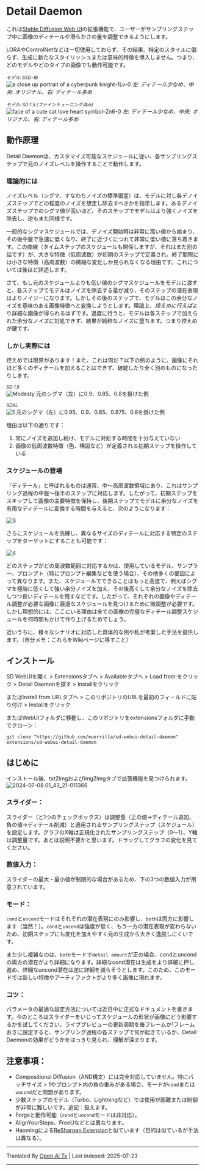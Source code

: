 
# Detail Daemon
これは[Stable Diffusion Web UI](https://github.com/AUTOMATIC1111/stable-diffusion-webui)の拡張機能で、ユーザーがサンプリングステップ中に画像のディテールや滑らかさの量を調整できるようにします。

LORAやControlNetなどは一切使用しておらず、その結果、特定のスタイルに偏らず、生成に新たなスタイリッシュまたは意味的特徴を導入しません。つまり、どのモデルやどのタイプの画像でも動作可能です。

<sub>*モデル: SSD-1B*<br></sub>
![a close up portrait of a cyberpunk knight-1Lv-0](https://github.com/muerrilla/sd-webui-detail-daemon/assets/48160881/561c33d9-9a5d-4cfc-bee8-de9126b280c1)
*左: ディテール少なめ、中央: オリジナル、右: ディテール多め*<br>

<sub>*モデル: SD 1.5 (ファインチューニング済み)*<br></sub>
![face of a cute cat love heart symbol-Zn6-0](https://github.com/muerrilla/sd-webui-detail-daemon/assets/48160881/9fbfb39f-81fb-4951-8f32-20eab410020a)
*左: ディテール少なめ、中央: オリジナル、右: ディテール多め*<br>

## 動作原理
Detail Daemonは、カスタマイズ可能なスケジュールに従い、各サンプリングステップで元のノイズレベルを操作することで動作します。

### 理論的には
ノイズレベル（シグマ、すなわちノイズの標準偏差）は、モデルに対し各デノイズステップでどの程度のノイズを想定し除去すべきかを指示します。あるデノイズステップでのシグマ値が高いほど、そのステップでモデルはより強くノイズを除去し、逆もまた同様です。

一般的なシグマスケジュールでは、デノイズ開始時は非常に高い値から始まり、その後中盤で急速に低くなり、終了に近づくにつれて非常に低い値に落ち着きます。この曲線（タイムステップのスケジュールも関係しますが、それはまた別の話です）が、大きな特徴（低周波数）が初期のステップで定義され、終了間際には小さな特徴（高周波数）の微細な変化しか見られなくなる理由です。これについては後ほど詳述します。

さて、もし元のスケジュールよりも低い値のシグマスケジュールをモデルに渡すと、各ステップでモデルはノイズを除去する量が減り、そのステップの潜在表現はよりノイジーになります。しかしその後のステップで、モデルはこの余分なノイズを意味のある画像特徴へと変換しようとします。理論上、*控えめに行えば*より詳細な画像が得られるはずです。過度に行うと、モデルは各ステップで加えられた余分なノイズに対処できず、結果が純粋なノイズに堕ちます。つまり控えめが鍵です。

### しかし実際には
控えめでは限界があります！また、これは何だ？以下の例のように、画像にそれほど多くのディテールを加えることはできず、破綻したり全く別のものになったりします。

<sub>*SD 1.5*<br></sub>
![Modesty](https://github.com/muerrilla/sd-webui-detail-daemon/assets/48160881/2f011a28-0948-48f8-b171-350add6fdd67)
元のシグマ（左）に0.9、0.85、0.8を掛けた例<br>

<sub>*SDXL*<br></sub>
![1](https://github.com/muerrilla/sd-webui-detail-daemon/assets/48160881/eff2356e-a6dd-4a4e-9c7e-861dec7713eb)
元のシグマ（左）に0.95、0.9、0.85、0.875、0.8を掛けた例<br>

理由は以下の通りです：
1. 常にノイズを追加し続け、モデルに対処する時間を十分与えていない
2. 画像の低周波数特徴（色、構図など）が定義される初期ステップを操作している

### スケジュールの登場
「ディテール」と呼ばれるものは通常、中〜高周波数領域にあり、これはサンプリング過程の中盤〜後半のステップに対応します。したがって、初期ステップをスキップして画像の主要特徴を保持し、後期ステップでモデルに余分なノイズを有用なディテールに変換する時間を与えると、次のようになります：

![3](https://github.com/muerrilla/sd-webui-detail-daemon/assets/48160881/cd47e882-8b56-4321-8c47-c0d689562780)

さらにスケジュールを洗練し、異なるサイズのディテールに対応する特定のステップをターゲットにすることも可能です：

![4](https://github.com/muerrilla/sd-webui-detail-daemon/assets/48160881/ea5027d2-3359-4733-afb4-5ae4a1218f38)

どのステップがどの周波数範囲に対応するかは、使用しているモデル、サンプラー、プロンプト（特にプロンプト編集などを使う場合）、その他多くの要因によって異なります。また、スケジュールでできることはもっと高度で、例えばシグマを極端に低くして強い余分ノイズを加え、その後高くして余分なノイズを除去しつつ良いディテールを残すなどです。したがって、それぞれの画像やディテール調整が必要な画像に最適なスケジュールを見つけるために微調整が必要です。しかし理想的には、ここにいる理由は全ての画像の完璧なディテール調整スケジュールを何時間もかけて作り上げるためでしょう。

近いうちに、様々なシナリオに対応した具体的な例や私が考案した手法を提供します。（自分メモ：これらをWikiページに移すこと）

## インストール
SD WebUIを開く > Extensionsタブへ > Availableタブへ > Load from:をクリック > Detail Daemonを探す > Installをクリック

またはInstall from URLタブへ > このリポジトリのURLを最初のフィールドに貼り付け > Installをクリック

またはWebUIフォルダに移動し、このリポジトリをextensionsフォルダに手動でクローン：

`git clone "https://github.com/muerrilla/sd-webui-detail-daemon" extensions/sd-webui-detail-daemon`

## はじめに
インストール後、txt2imgおよびimg2imgタブで拡張機能を見つけられます。
![2024-07-08 01_43_21-011366](https://github.com/muerrilla/sd-webui-detail-daemon/assets/48160881/045574cb-465c-4991-83c4-d02f803a330b)
### スライダー：
スライダー（と1つのチェックボックス）は調整量（正の値→ディテール追加、負の値→ディテール削減）と適用されるサンプリングステップ（スケジュール）を設定します。グラフのX軸は正規化されたサンプリングステップ（0〜1）、Y軸は調整量です。あとは説明不要かと思います。ドラッグしてグラフの変化を見てください。
### 数値入力：
スライダーの最大・最小値が制限的な場合があるため、下の3つの数値入力が用意されています。
### モード：
`cond`と`uncond`モードはそれぞれの潜在表現にのみ影響し、`both`は両方に影響します（当然！）。`cond`と`uncond`は強度が低く、もう一方の潜在表現が変わらないため、初期ステップにも変化を加えやすく元の生成から大きく逸脱しにくいです。

また少し複雑なのは、`both`モードで`detail amount`が正の場合、condとuncondの両方の潜在がより詳細になります。詳細なcond潜在は生成をより詳細に押し進め、詳細なuncond潜在は逆に詳細を減らそうとします。このため、このモードでは新しい特徴やアーティファクトがより多く画像に現れます。

### コツ：
パラメータの最適な設定方法については近日中に正式なドキュメントを書きます。今のところはスライダーをいじってスケジュールの形状が画像にどう影響するかを試してください。ライブプレビューの更新周期を毎フレームか1フレームおきに設定すると、サンプリング過程の各ステップで何が起きているか、Detail Daemonの効果がどうかをはっきり見られ、理解が深まります。

## 注意事項：
- Compositional Diffusion（AND構文）には完全対応していません。特にバッチサイズ > 1やプロンプト内の負の重みがある場合、モードが`cond`または`uncond`だと問題があります。
- 少数ステップのモデル（Turbo、Lightningなど）では使用が困難または制御が非常に難しいです。追記：扱えます。
- Forgeと動作可能（`cond`と`uncond`モードは非対応）。
- AlignYourSteps、FreeUなどとは異なります。
- Haomingによる[ReSharpen Extension](https://github.com/Haoming02/sd-webui-resharpen)と似ています（目的は似ているが手法は異なる）。




---

Tranlated By [Open Ai Tx](https://github.com/OpenAiTx/OpenAiTx) | Last indexed: 2025-07-23

---